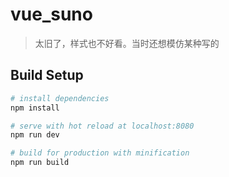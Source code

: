 # vue_suno

> 太旧了，样式也不好看。当时还想模仿某种写的

## Build Setup

``` bash
# install dependencies
npm install

# serve with hot reload at localhost:8080
npm run dev

# build for production with minification
npm run build
```
